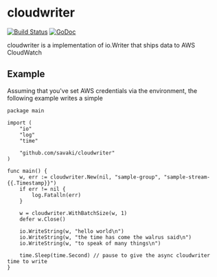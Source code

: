 # cloudwriter

[![Build Status](https://snap-ci.com/savaki/cloudwriter/branch/master/build_image)](https://snap-ci.com/savaki/cloudwriter/branch/master)
[![GoDoc](https://godoc.org/github.com/savaki/cloudwriter?status.svg)](https://godoc.org/github.com/savaki/cloudwriter)

cloudwriter is a implementation of io.Writer that ships data to AWS CloudWatch
 
## Example 

Assuming that you've set AWS credentials via the environment, the following example
writes a simple 
 
```
package main

import (
	"io"
	"log"
	"time"

	"github.com/savaki/cloudwriter"
)

func main() {
	w, err := cloudwriter.New(nil, "sample-group", "sample-stream-{{.Timestamp}}")
	if err != nil {
		log.Fatalln(err)
	}

	w = cloudwriter.WithBatchSize(w, 1)
	defer w.Close()

	io.WriteString(w, "hello world\n")
	io.WriteString(w, "the time has come the walrus said\n")
	io.WriteString(w, "to speak of many things\n")

	time.Sleep(time.Second) // pause to give the async cloudwriter time to write
}
```
